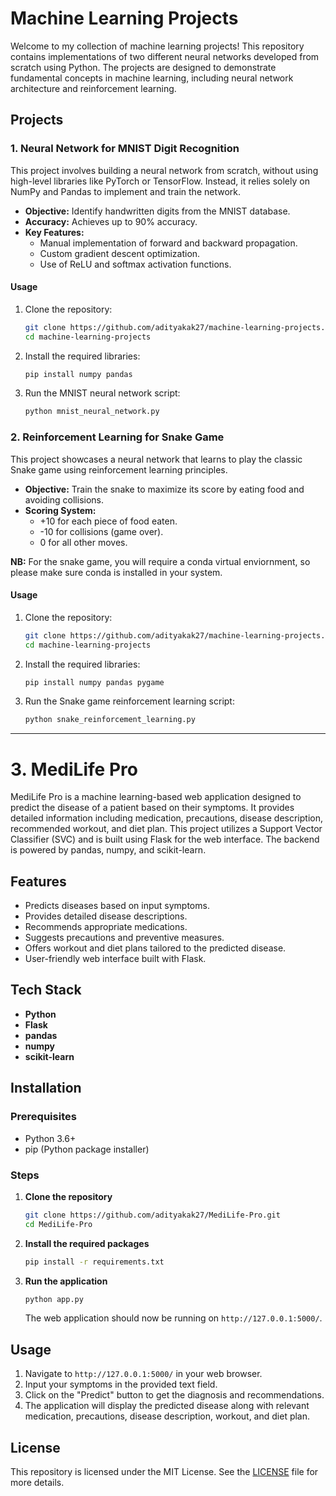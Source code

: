 # Machine Learning Projects

Welcome to my collection of machine learning projects! This repository contains implementations of two different neural networks developed from scratch using Python. The projects are designed to demonstrate fundamental concepts in machine learning, including neural network architecture and reinforcement learning.

## Projects

### 1. Neural Network for MNIST Digit Recognition

This project involves building a neural network from scratch, without using high-level libraries like PyTorch or TensorFlow. Instead, it relies solely on NumPy and Pandas to implement and train the network.

- **Objective:** Identify handwritten digits from the MNIST database.
- **Accuracy:** Achieves up to 90% accuracy.
- **Key Features:**
  - Manual implementation of forward and backward propagation.
  - Custom gradient descent optimization.
  - Use of ReLU and softmax activation functions.

#### Usage

1. Clone the repository:
   ```sh
   git clone https://github.com/adityakak27/machine-learning-projects.git
   cd machine-learning-projects
   ```

2. Install the required libraries:
   ```sh
   pip install numpy pandas
   ```

3. Run the MNIST neural network script:
   ```sh
   python mnist_neural_network.py
   ```

### 2. Reinforcement Learning for Snake Game

This project showcases a neural network that learns to play the classic Snake game using reinforcement learning principles.

- **Objective:** Train the snake to maximize its score by eating food and avoiding collisions.
- **Scoring System:**
  - +10 for each piece of food eaten.
  - -10 for collisions (game over).
  - 0 for all other moves.
 
**NB:** For the snake game, you will require a conda virtual enviornment, so please make sure conda is installed in your system.

#### Usage

1. Clone the repository:
   ```sh
   git clone https://github.com/adityakak27/machine-learning-projects.git
   cd machine-learning-projects
   ```

2. Install the required libraries:
   ```sh
   pip install numpy pandas pygame
   ```

3. Run the Snake game reinforcement learning script:
   ```sh
   python snake_reinforcement_learning.py
   ```


---

# 3. MediLife Pro

MediLife Pro is a machine learning-based web application designed to predict the disease of a patient based on their symptoms. It provides detailed information including medication, precautions, disease description, recommended workout, and diet plan. This project utilizes a Support Vector Classifier (SVC) and is built using Flask for the web interface. The backend is powered by pandas, numpy, and scikit-learn.

## Features

- Predicts diseases based on input symptoms.
- Provides detailed disease descriptions.
- Recommends appropriate medications.
- Suggests precautions and preventive measures.
- Offers workout and diet plans tailored to the predicted disease.
- User-friendly web interface built with Flask.

## Tech Stack

- **Python**
- **Flask**
- **pandas**
- **numpy**
- **scikit-learn**

## Installation

### Prerequisites

- Python 3.6+
- pip (Python package installer)

### Steps

1. **Clone the repository**

    ```bash
    git clone https://github.com/adityakak27/MediLife-Pro.git
    cd MediLife-Pro
    ```

2. **Install the required packages**

    ```bash
    pip install -r requirements.txt
    ```

3. **Run the application**

    ```bash
    python app.py
    ```

    The web application should now be running on `http://127.0.0.1:5000/`.

## Usage

1. Navigate to `http://127.0.0.1:5000/` in your web browser.
2. Input your symptoms in the provided text field.
3. Click on the "Predict" button to get the diagnosis and recommendations.
4. The application will display the predicted disease along with relevant medication, precautions, disease description, workout, and diet plan.




## License

This repository is licensed under the MIT License. See the [LICENSE](LICENSE) file for more details.
